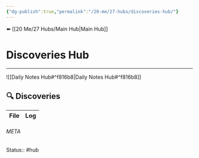 ```yaml
---
{"dg-publish":true,"permalink":"/20-me/27-hubs/discoveries-hub/"}
---
```


⬅️ [[20 Me/27 Hubs/Main Hub\|Main Hub]]

# Discoveries Hub 
---
![[Daily Notes Hub#^f816b8\|Daily Notes Hub#^f816b8]]

## 🔍 Discoveries
| File | Log |
| ---- | --- |





###### META
Status:: #hub
